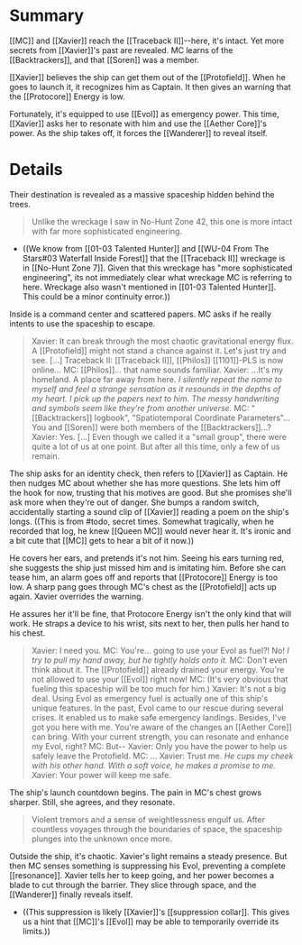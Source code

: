 # Summary

[[MC]] and [[Xavier]] reach the [[Traceback II]]--here, it's intact. Yet more secrets from [[Xavier]]'s past are revealed. MC learns of the [[Backtrackers]], and that [[Soren]] was a member.

[[Xavier]] believes the ship can get them out of the [[Protofield]]. When he goes to launch it, it recognizes him as Captain. It then gives an warning that the [[Protocore]] Energy is low.

Fortunately, it's equipped to use [[Evol]] as emergency power. This time, [[Xavier]] asks her to resonate with him and use the [[Aether Core]]'s power. As the ship takes off, it forces the [[Wanderer]] to reveal itself.

# Details
Their destination is revealed as a massive spaceship hidden behind the trees.
> Unlike the wreckage I saw in No-Hunt Zone 42, this one is more intact with far more sophisticated engineering.
* ((We know from [[01-03 Talented Hunter]] and [[WU-04 From The Stars#03 Waterfall Inside Forest]] that the [[Traceback II]] wreckage is in [[No-Hunt Zone 7]]. Given that this wreckage has "more sophisticated engineering", its not immediately clear what wreckage MC is referring to here. Wreckage also wasn't mentioned in [[01-03 Talented Hunter]]. This could be a minor continuity error.))

Inside is a command center and scattered papers. MC asks if he really intents to use the spaceship to escape.
> Xavier: It can break through the most chaotic gravitational energy flux. A [[Protofield]] might not stand a chance against it. Let's just try and see. \[...]
> Traceback II: [[Traceback II]], [[Philos]] [[1101]]-PLS is now online...
> MC: [[Philos]]... that name sounds familiar.
> Xavier: ...It's my homeland. A place far away from here.
> *I silently repeat the name to myself and feel a strange sensation as it resounds in the depths of my heart.
> I pick up the papers next to him. The messy handwriting and symbols seem like they're from another universe.*
> MC: "[[Backtrackers]] logbook", "Spatiotemporal Coordinate Parameters"... You and [[Soren]] were both members of the [[Backtrackers]]...?
> Xavier: Yes. \[...] Even though we called it a "small group", there were quite a lot of us at one point. But after all this time, only a few of us remain.

The ship asks for an identity check, then refers to [[Xavier]] as Captain. He then nudges MC about whether she has more questions. She lets him off the hook for now, trusting that his motives are good. But she promises she'll ask more when they're out of danger. She bumps a random switch, accidentally starting a sound clip of [[Xavier]] reading a poem on the ship's longs. ((This is from #todo, secret times. Somewhat tragically, when he recorded that log, he knew [[Queen MC]] would never hear it. It's ironic and a bit cute that [[MC]] gets to hear a bit of it now.))

He covers her ears, and pretends it's not him. Seeing his ears turning red, she suggests the ship just missed him and is imitating him. Before she can tease him, an alarm goes off and reports that [[Protocore]] Energy is too low. A sharp pang goes through MC's chest as the [[Protofield]] acts up again. Xavier overrides the warning.

He assures her it'll be fine, that Protocore Energy isn't the only kind that will work. He straps a device to his wrist, sits next to her, then pulls her hand to his chest.
> Xavier: I need you.
> MC: You're... going to use your Evol as fuel?! No!
> *I try to pull my hand away, but he tightly holds onto it.*
> MC: Don't even think about it. The [[Protofield]] already drained your energy. You're not allowed to use your [[Evol]] right now!
> MC: (It's very obvious that fueling this spaceship will be too much for him.)
> Xavier: It's not a big deal. Using Evol as emergency fuel is actually one of this ship's unique features. In the past, Evol came to our rescue during several crises. It enabled us to make safe emergency landings. Besides, I've got you here with me. You're aware of the changes an [[Aether Core]] can bring. With your current strength, you can resonate and enhance my Evol, right?
> MC: But--
> Xavier: Only you have the power to help us safely leave the Protofield.
> MC: ...
> Xavier: Trust me.
> *He cups my cheek with his other hand. With a soft voice, he makes a promise to me.*
> Xavier: Your power will keep me safe.

The ship's launch countdown begins. The pain in MC's chest grows sharper. Still, she agrees, and they resonate.

> Violent tremors and a sense of weightlessness engulf us. After countless voyages through the boundaries of space, the spaceship plunges into the unknown once more.

Outside the ship, it's chaotic. Xavier's light remains a steady presence. But then MC senses something is suppressing his Evol, preventing a complete [[resonance]]. Xavier tells her to keep going, and her power becomes a blade to cut through the barrier. They slice through space, and the [[Wanderer]] finally reveals itself.
* ((This suppression is likely [[Xavier]]'s [[suppression collar]]. This gives us a hint that [[MC]]'s [[Evol]] may be able to temporarily override its limits.))
